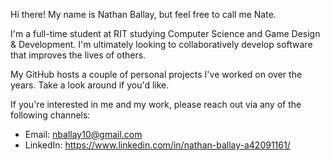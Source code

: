Hi there! My name is Nathan Ballay, but feel free to call me Nate.

I'm a full-time student at RIT studying Computer Science and Game Design & Development.
I'm ultimately looking to collaboratively develop software that improves the lives of
others.

My GitHub hosts a couple of personal projects I've worked on over the years. Take a look 
around if you'd like.

If you're interested in me and my work, please reach out via any of the following channels:
- Email: nballay10@gmail.com
- LinkedIn: https://www.linkedin.com/in/nathan-ballay-a42091161/
